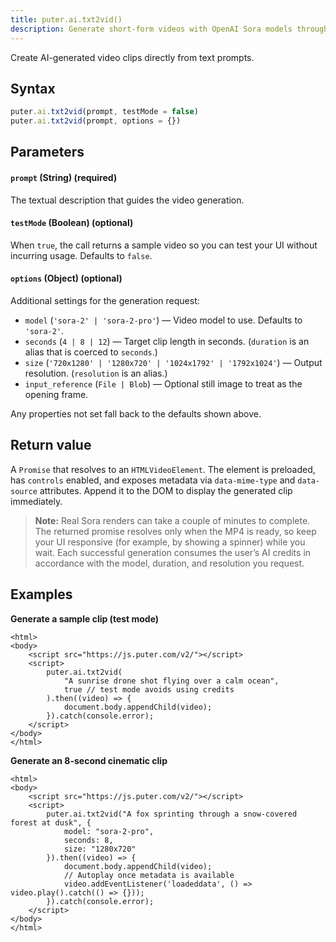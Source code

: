 ```yaml
---
title: puter.ai.txt2vid()
description: Generate short-form videos with OpenAI Sora models through Puter.js.
---
```


Create AI-generated video clips directly from text prompts.

## Syntax

```js
puter.ai.txt2vid(prompt, testMode = false)
puter.ai.txt2vid(prompt, options = {})
```

## Parameters
#### `prompt` (String) (required)
The textual description that guides the video generation.

#### `testMode` (Boolean) (optional)
When `true`, the call returns a sample video so you can test your UI without incurring usage. Defaults to `false`.

#### `options` (Object) (optional)
Additional settings for the generation request:

- `model` (`'sora-2' | 'sora-2-pro'`) — Video model to use. Defaults to `'sora-2'`.
- `seconds` (`4 | 8 | 12`) — Target clip length in seconds. (`duration` is an alias that is coerced to `seconds`.)
- `size` (`'720x1280' | '1280x720' | '1024x1792' | '1792x1024'`) — Output resolution. (`resolution` is an alias.)
- `input_reference` (`File | Blob`) — Optional still image to treat as the opening frame.

Any properties not set fall back to the defaults shown above.

## Return value
A `Promise` that resolves to an `HTMLVideoElement`. The element is preloaded, has `controls` enabled, and exposes metadata via `data-mime-type` and `data-source` attributes. Append it to the DOM to display the generated clip immediately.

> **Note:** Real Sora renders can take a couple of minutes to complete. The returned promise resolves only when the MP4 is ready, so keep your UI responsive (for example, by showing a spinner) while you wait. Each successful generation consumes the user’s AI credits in accordance with the model, duration, and resolution you request.

## Examples

<strong class="example-title">Generate a sample clip (test mode)</strong>

```html;ai-txt2vid
<html>
<body>
    <script src="https://js.puter.com/v2/"></script>
    <script>
        puter.ai.txt2vid(
            "A sunrise drone shot flying over a calm ocean",
            true // test mode avoids using credits
        ).then((video) => {
            document.body.appendChild(video);
        }).catch(console.error);
    </script>
</body>
</html>
```

<strong class="example-title">Generate an 8-second cinematic clip</strong>

```html;ai-txt2vid-options
<html>
<body>
    <script src="https://js.puter.com/v2/"></script>
    <script>
        puter.ai.txt2vid("A fox sprinting through a snow-covered forest at dusk", {
            model: "sora-2-pro",
            seconds: 8,
            size: "1280x720"
        }).then((video) => {
            document.body.appendChild(video);
            // Autoplay once metadata is available
            video.addEventListener('loadeddata', () => video.play().catch(() => {}));
        }).catch(console.error);
    </script>
</body>
</html>
```